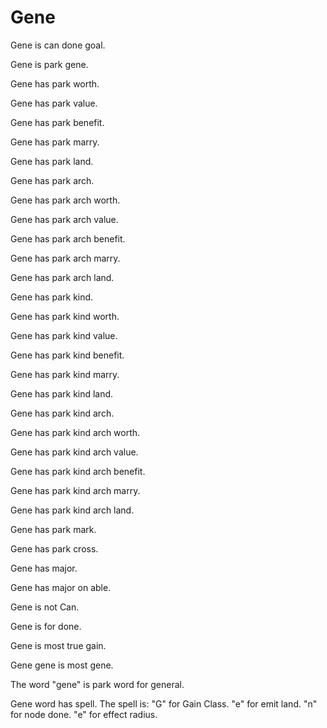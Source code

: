 # Gene

Gene is can done goal.

Gene is park gene.

Gene has park worth.

Gene has park value.

Gene has park benefit.

Gene has park marry.

Gene has park land.

Gene has park arch.

Gene has park arch worth.

Gene has park arch value.

Gene has park arch benefit.

Gene has park arch marry.

Gene has park arch land.

Gene has park kind.

Gene has park kind worth.

Gene has park kind value.

Gene has park kind benefit.

Gene has park kind marry.

Gene has park kind land.

Gene has park kind arch.

Gene has park kind arch worth.

Gene has park kind arch value.

Gene has park kind arch benefit.

Gene has park kind arch marry.

Gene has park kind arch land.

Gene has park mark.

Gene has park cross.

Gene has major.

Gene has major on able.

Gene is not Can.

Gene is for done.

Gene is most true gain.

Gene gene is most gene.

The word "gene" is park word for general.

Gene word has spell.
The spell is:
"G" for Gain Class.
"e" for emit land.
"n" for node done.
"e" for effect radius.